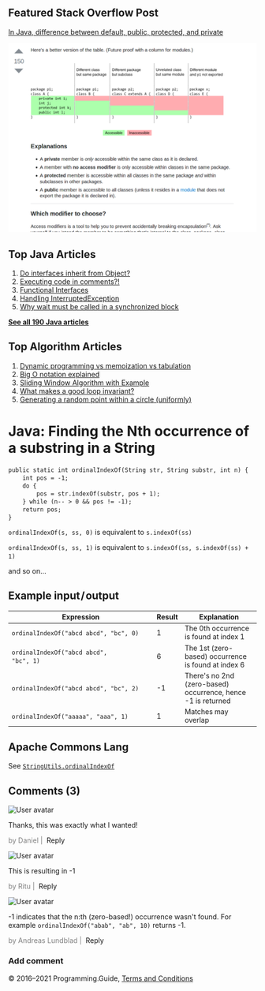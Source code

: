 



## Featured Stack Overflow Post

[In Java, difference between default, public, protected, and private](https://stackoverflow.com/a/33627846/276052)

[<img src="../images/so-featured-33627846.png" alt="StackOverflow screenshot thumbnail" class="screenshot" />](https://stackoverflow.com/a/33627846/276052)



## Top Java Articles

1.  [Do interfaces inherit from Object?](do-interfaces-inherit-from-object.html)
2.  [Executing code in comments?!](executing-code-in-comments.html)
3.  [Functional Interfaces](functional-interfaces.html)
4.  [Handling InterruptedException](handling-interrupted-exceptions.html)
5.  [Why wait must be called in a synchronized block](why-wait-must-be-in-synchronized.html)

[**See all 190 Java articles**](index.html)

## Top Algorithm Articles

1.  [Dynamic programming vs memoization vs tabulation](../dynamic-programming-vs-memoization-vs-tabulation.html)
2.  [Big O notation explained](../big-o-notation-explained.html)
3.  [Sliding Window Algorithm with Example](../sliding-window-example.html)
4.  [What makes a good loop invariant?](../what-makes-a-good-loop-invariant.html)
5.  [Generating a random point within a circle (uniformly)](../random-point-within-circle.html)

# Java: Finding the Nth occurrence of a substring in a String

    public static int ordinalIndexOf(String str, String substr, int n) {
        int pos = -1;
        do {
            pos = str.indexOf(substr, pos + 1);
        } while (n-- > 0 && pos != -1);
        return pos;
    }

`ordinalIndexOf(s, ss, 0)` is equivalent to `s.indexOf(ss)`

`ordinalIndexOf(s, ss, 1)` is equivalent to `s.indexOf(ss, s.indexOf(ss) + 1)`

and so on...

## Example input / output

<table><thead><tr class="header"><th>Expression</th><th>Result</th><th>Explanation</th></tr></thead><tbody><tr class="odd"><td><code>ordinalIndexOf("abcd abcd", "bc", 0)</code></td><td>1</td><td>The 0th occurrence is found at index 1</td></tr><tr class="even"><td><code>ordinalIndexOf("abcd abcd",                   "bc", 1)</code></td><td>6</td><td>The 1st (zero-based) occurrence is found at index 6</td></tr><tr class="odd"><td><code>ordinalIndexOf("abcd abcd", "bc", 2)</code></td><td>-1</td><td>There's no 2nd (zero-based) occurrence, hence -1 is returned</td></tr><tr class="even"><td><code>ordinalIndexOf("aaaaa", "aaa", 1)</code></td><td>1</td><td>Matches may overlap</td></tr></tbody></table>

## Apache Commons Lang

See [`StringUtils.ordinalIndexOf`](https://commons.apache.org/proper/commons-lang/javadocs/api-release/org/apache/commons/lang3/StringUtils.html#ordinalIndexOf%28java.lang.CharSequence,%20java.lang.CharSequence,%20int%29)

## Comments (3)

![User avatar](https://www.gravatar.com/avatar/d41d8cd98f00b204e9800998ecf8427e?d=mp)

Thanks, this was exactly what I wanted!

<span style="color: grey">by Daniel | </span> <span class="reply-button">Reply</span>

![User avatar](https://www.gravatar.com/avatar/2b625e7df8fd8ce05617a00e93a6d30d?d=mp)

This is resulting in -1

<span style="color: grey">by Ritu | </span> <span class="reply-button">Reply</span>

![User avatar](https://www.gravatar.com/avatar/99e100243aaa8b1469b1ed4e8bbecb06?d=mp)

-1 indicates that the n:th (zero-based!) occurrence wasn't found. For example `ordinalIndexOf("abab", "ab", 10)` returns -1.

<span style="color: grey">by Andreas Lundblad | </span> <span class="reply-button">Reply</span>

### Add comment

© 2016–2021 Programming.Guide, [Terms and Conditions](../terms-and-conditions.html)
